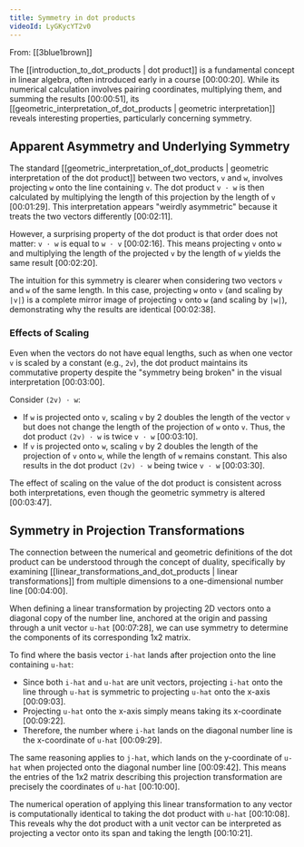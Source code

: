 ```yaml
---
title: Symmetry in dot products
videoId: LyGKycYT2v0
---
```


From: [[3blue1brown]] <br/> 

The [[introduction_to_dot_products | dot product]] is a fundamental concept in linear algebra, often introduced early in a course <a class="yt-timestamp" data-t="00:00:20">[00:00:20]</a>. While its numerical calculation involves pairing coordinates, multiplying them, and summing the results <a class="yt-timestamp" data-t="00:00:51">[00:00:51]</a>, its [[geometric_interpretation_of_dot_products | geometric interpretation]] reveals interesting properties, particularly concerning symmetry.

## Apparent Asymmetry and Underlying Symmetry

The standard [[geometric_interpretation_of_dot_products | geometric interpretation of the dot product]] between two vectors, `v` and `w`, involves projecting `w` onto the line containing `v`. The dot product `v ⋅ w` is then calculated by multiplying the length of this projection by the length of `v` <a class="yt-timestamp" data-t="00:01:29">[00:01:29]</a>. This interpretation appears "weirdly asymmetric" because it treats the two vectors differently <a class="yt-timestamp" data-t="00:02:11">[00:02:11]</a>.

However, a surprising property of the dot product is that order does not matter: `v ⋅ w` is equal to `w ⋅ v` <a class="yt-timestamp" data-t="00:02:16">[00:02:16]</a>. This means projecting `v` onto `w` and multiplying the length of the projected `v` by the length of `w` yields the same result <a class="yt-timestamp" data-t="00:02:20">[00:02:20]</a>.

The intuition for this symmetry is clearer when considering two vectors `v` and `w` of the same length. In this case, projecting `w` onto `v` (and scaling by `|v|`) is a complete mirror image of projecting `v` onto `w` (and scaling by `|w|`), demonstrating why the results are identical <a class="yt-timestamp" data-t="00:02:38">[00:02:38]</a>.

### Effects of Scaling

Even when the vectors do not have equal lengths, such as when one vector `v` is scaled by a constant (e.g., `2v`), the dot product maintains its commutative property despite the "symmetry being broken" in the visual interpretation <a class="yt-timestamp" data-t="00:03:00">[00:03:00]</a>.

Consider `(2v) ⋅ w`:
*   If `w` is projected onto `v`, scaling `v` by 2 doubles the length of the vector `v` but does not change the length of the projection of `w` onto `v`. Thus, the dot product `(2v) ⋅ w` is twice `v ⋅ w` <a class="yt-timestamp" data-t="00:03:10">[00:03:10]</a>.
*   If `v` is projected onto `w`, scaling `v` by 2 doubles the length of the projection of `v` onto `w`, while the length of `w` remains constant. This also results in the dot product `(2v) ⋅ w` being twice `v ⋅ w` <a class="yt-timestamp" data-t="00:03:30">[00:03:30]</a>.

The effect of scaling on the value of the dot product is consistent across both interpretations, even though the geometric symmetry is altered <a class="yt-timestamp" data-t="00:03:47">[00:03:47]</a>.

## Symmetry in Projection Transformations

The connection between the numerical and geometric definitions of the dot product can be understood through the concept of duality, specifically by examining [[linear_transformations_and_dot_products | linear transformations]] from multiple dimensions to a one-dimensional number line <a class="yt-timestamp" data-t="00:04:00">[00:04:00]</a>.

When defining a linear transformation by projecting 2D vectors onto a diagonal copy of the number line, anchored at the origin and passing through a unit vector `u-hat` <a class="yt-timestamp" data-t="00:07:28">[00:07:28]</a>, we can use symmetry to determine the components of its corresponding 1x2 matrix.

To find where the basis vector `i-hat` lands after projection onto the line containing `u-hat`:
*   Since both `i-hat` and `u-hat` are unit vectors, projecting `i-hat` onto the line through `u-hat` is symmetric to projecting `u-hat` onto the x-axis <a class="yt-timestamp" data-t="00:09:03">[00:09:03]</a>.
*   Projecting `u-hat` onto the x-axis simply means taking its x-coordinate <a class="yt-timestamp" data-t="00:09:22">[00:09:22]</a>.
*   Therefore, the number where `i-hat` lands on the diagonal number line is the x-coordinate of `u-hat` <a class="yt-timestamp" data-t="00:09:29">[00:09:29]</a>.

The same reasoning applies to `j-hat`, which lands on the y-coordinate of `u-hat` when projected onto the diagonal number line <a class="yt-timestamp" data-t="00:09:42">[00:09:42]</a>. This means the entries of the 1x2 matrix describing this projection transformation are precisely the coordinates of `u-hat` <a class="yt-timestamp" data-t="00:10:00">[00:10:00]</a>.

The numerical operation of applying this linear transformation to any vector is computationally identical to taking the dot product with `u-hat` <a class="yt-timestamp" data-t="00:10:08">[00:10:08]</a>. This reveals why the dot product with a unit vector can be interpreted as projecting a vector onto its span and taking the length <a class="yt-timestamp" data-t="00:10:21">[00:10:21]</a>.